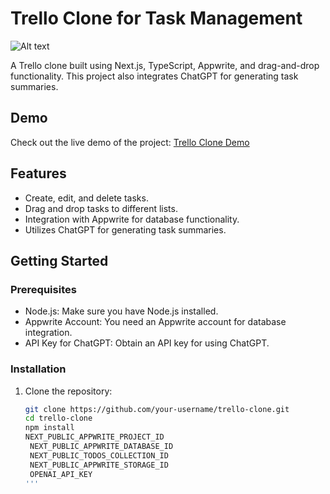 # Trello Clone for Task Management

<img
  src="https://ibb.co/Drr1qXv"
  alt="Alt text"
  title="Optional title"
  style="display: inline-block; margin: 0 auto; max-width: 300px">

A Trello clone built using Next.js, TypeScript, Appwrite, and drag-and-drop functionality. This project also integrates ChatGPT for generating task summaries.

## Demo

Check out the live demo of the project: [Trello Clone Demo](https://trello-clone-8gg9oqzi4-shadabimran07.vercel.app/)

## Features

- Create, edit, and delete tasks.
- Drag and drop tasks to different lists.
- Integration with Appwrite for database functionality.
- Utilizes ChatGPT for generating task summaries.

## Getting Started

### Prerequisites

- Node.js: Make sure you have Node.js installed.
- Appwrite Account: You need an Appwrite account for database integration.
- API Key for ChatGPT: Obtain an API key for using ChatGPT.

### Installation

1. Clone the repository:

   ```bash
   git clone https://github.com/your-username/trello-clone.git
   cd trello-clone
   npm install
   NEXT_PUBLIC_APPWRITE_PROJECT_ID
    NEXT_PUBLIC_APPWRITE_DATABASE_ID
    NEXT_PUBLIC_TODOS_COLLECTION_ID
    NEXT_PUBLIC_APPWRITE_STORAGE_ID
    OPENAI_API_KEY
   '''
